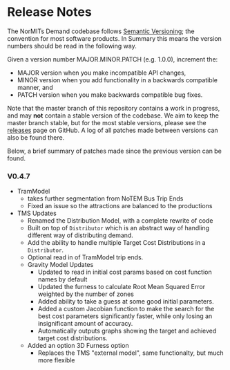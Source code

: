 # Release Notes

The NorMITs Demand codebase follows [Semantic Versioning](https://semver.org/); the convention
for most software products. In Summary this means the version numbers should be read in the 
following way.

Given a version number MAJOR.MINOR.PATCH (e.g. 1.0.0), increment the:

- MAJOR version when you make incompatible API changes,
- MINOR version when you add functionality in a backwards compatible manner, and
- PATCH version when you make backwards compatible bug fixes.

Note that the master branch of this repository contains a work in progress, and  may **not**
contain a stable version of the codebase. We aim to keep the master branch stable, but for the
most stable versions, please see the
[releases](https://github.com/Transport-for-the-North/NorMITs-Demand/releases)
page on GitHub. A log of all patches made between versions can also be found
there.

Below, a brief summary of patches made since the previous version can be found.

### V0.4.7
- TramModel
  - takes further segmentation from NoTEM Bus Trip Ends
  - Fixed an issue so the attractions are balanced to the productions 
- TMS Updates
  - Renamed the Distribution Model, with a complete rewrite of code
  - Built on top of `Distributor` which is an abstract way of handling
    different way of distributing demand.
  - Add the ability to handle multiple Target Cost Distributions in a
    `Distributor`.
  - Optional read in of TramModel trip ends.
  - Gravity Model Updates
    - Updated to read in initial cost params based on cost function names
      by default
    - Updated the furness to calculate Root Mean Squared Error weighted by the
      number of zones
    - Added ability to take a guess at some good initial parameters.
    - Added a custom Jacobian function to make the search for the best 
      cost parameters significantly faster, while only losing an 
      insignificant amount of accuracy.
    - Automatically outputs graphs showing the target and achieved target
      cost distributions.
  - Added an option 3D Furness option
    - Replaces the TMS "external model", same functionalty, but much more
      flexible